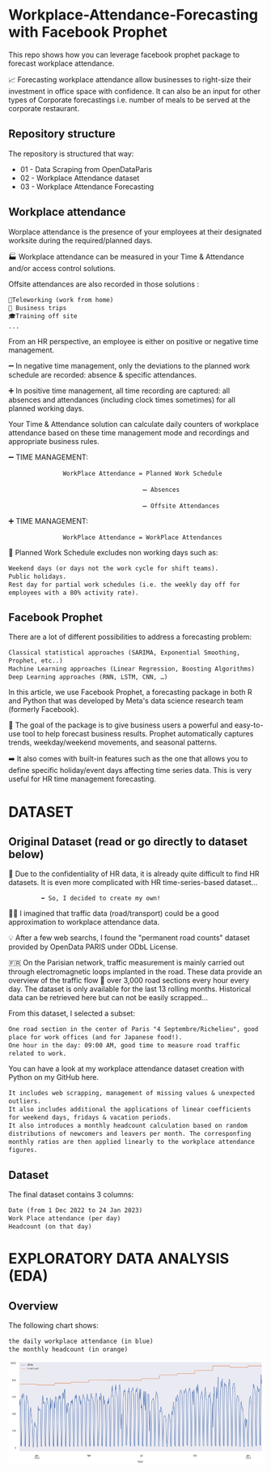 # Workplace-Attendance-Forecasting with Facebook Prophet

This repo shows how you can leverage facebook prophet package to forecast workplace attendance.

📈 Forecasting workplace attendance allow businesses to right-size their investment in office space with confidence. It can also be an input for other types of Corporate forecastings i.e. number of meals to be served at the corporate restaurant.

## Repository structure

The repository is structured that way:
- 01 - Data Scraping from OpenDataParis
- 02 - Workplace Attendance dataset
- 03 - Workplace Attendance Forecasting

## Workplace attendance

Worplace attendance is the presence of your employees at their designated worksite during the required/planned days. 

🏭 Workplace attendance can be measured in your Time & Attendance and/or access control solutions. 

Offsite attendances are also recorded in those solutions :

    🏡Teleworking (work from home)
    🚅 Business trips
    🎓Training off site
    ...

From an HR perspective, an employee is either on positive or negative time management.

➖ In negative time management, only the deviations to the planned work schedule are recorded: absence & specific attendances. 

➕ In positive time management, all time recording are captured: all absences and attendances (including clock times sometimes) for all planned working days. 

Your Time & Attendance solution can calculate daily counters of workplace attendance based on these time management mode and recordings and appropriate business rules.

➖ TIME MANAGEMENT:

                   WorkPlace Attendance = Planned Work Schedule

                                         ➖ Absences 

                                         ➖ Offsite Attendances 

➕ TIME MANAGEMENT:

                   WorkPlace Attendance = WorkPlace Attendances

📃 Planned Work Schedule excludes non working days such as:

    Weekend days (or days not the work cycle for shift teams).
    Public holidays.
    Rest day for partial work schedules (i.e. the weekly day off for employees with a 80% activity rate).
    
  ## Facebook Prophet
  
  There are a lot of different possibilities to address a forecasting problem:

    Classical statistical approaches (SARIMA, Exponential Smoothing, Prophet, etc..)
    Machine Learning approaches (Linear Regression, Boosting Algorithms) 
    Deep Learning approaches (RNN, LSTM, CNN, …)

In this article, we use Facebook Prophet, a forecasting package in both R and Python that was developed by Meta's data science research team (formerly Facebook).

🎯 The goal of the package is to give business users a powerful and easy-to-use tool to help forecast business results. Prophet automatically captures trends, weekday/weekend movements, and seasonal patterns. 

➡️ It also comes with built-in features such as the one that allows you to define specific holiday/event days affecting time series data. This is very useful for HR time management forecasting.

# DATASET

## Original Dataset (read or go directly to dataset below)

📌 Due to the confidentiality of HR data, it is already quite difficult to find HR datasets. It is even more complicated with HR time-series-based dataset...

             ➡️ So, I decided to create my own! 

🕵🏻 I imagined that traffic data (road/transport) could be a good approximation to workplace attendance data. 

💡 After a few web searchs, I found the "permanent road counts" dataset provided by OpenData PARIS under ODbL License. 

🇫🇷 On the Parisian network, traffic measurement is mainly carried out through electromagnetic loops implanted in the road. These data provide an overview of the traffic flow 🚕 over 3,000 road sections every hour every day. The dataset is only available for the last 13 rolling months. Historical data can be retrieved here but can not be easily scrapped...

From this dataset, I selected a subset:

    One road section in the center of Paris "4 Septembre/Richelieu", good place for work offices (and for Japanese food!). 
    One hour in the day: 09:00 AM, good time to measure road traffic related to work.

You can have a look at my workplace attendance dataset creation with Python on my GitHub here. 

    It includes web scrapping, management of missing values & unexpected outliers. 
    It also includes additional the applications of linear coefficients for weekend days, fridays & vacation periods. 
    It also introduces a monthly headcount calculation based on random distributions of newcomers and leavers per month. The corresponfing monthly ratios are then applied linearly to the workplace attendance figures. 
    
## Dataset

The final dataset contains 3 columns:

    Date (from 1 Dec 2022 to 24 Jan 2023)
    Work Place attendance (per day)
    Headcount (on that day)
    
 # EXPLORATORY DATA ANALYSIS (EDA)
 
 ## Overview
 
 The following chart shows:

    the daily workplace attendance (in blue)
    the monthly headcount (in orange)
  
  ![Original time series](04-Images/1-Original%20time%20series.png?raw=true "Original time series")

